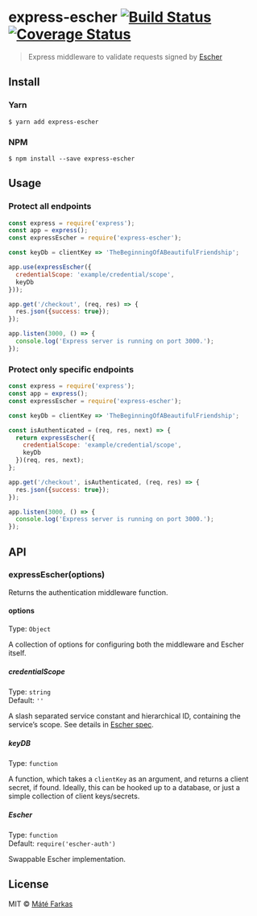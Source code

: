 # express-escher [![Build Status](https://travis-ci.org/wolfika/express-escher.svg?branch=master)](https://travis-ci.org/wolfika/express-escher) [![Coverage Status](https://coveralls.io/repos/github/wolfika/express-escher/badge.svg?branch=master)](https://coveralls.io/github/wolfika/express-escher?branch=master)

> Express middleware to validate requests signed by [Escher](https://escherauth.io/)

## Install

### Yarn

```
$ yarn add express-escher
```

### NPM

```
$ npm install --save express-escher
```

## Usage

### Protect all endpoints

```javascript
const express = require('express');
const app = express();
const expressEscher = require('express-escher');

const keyDb = clientKey => 'TheBeginningOfABeautifulFriendship';

app.use(expressEscher({
  credentialScope: 'example/credential/scope',
  keyDb
}));

app.get('/checkout', (req, res) => {
  res.json({success: true});
});

app.listen(3000, () => {
  console.log('Express server is running on port 3000.');
});
```

### Protect only specific endpoints

```javascript
const express = require('express');
const app = express();
const expressEscher = require('express-escher');

const keyDb = clientKey => 'TheBeginningOfABeautifulFriendship';

const isAuthenticated = (req, res, next) => {
  return expressEscher({
    credentialScope: 'example/credential/scope',
    keyDb
  })(req, res, next);
};

app.get('/checkout', isAuthenticated, (req, res) => {
  res.json({success: true});
});

app.listen(3000, () => {
  console.log('Express server is running on port 3000.');
});

```

## API

### expressEscher(options)

Returns the authentication middleware function.

#### options

Type: `Object`

A collection of options for configuring both the middleware and Escher itself.

##### credentialScope

Type: `string`<br>
Default: `''`

A slash separated service constant and hierarchical ID, containing the service’s scope. See details in [Escher spec](https://escherauth.io/specification.html#date-and-credential-scope).

##### keyDB

Type: `function`

A function, which takes a `clientKey` as an argument, and returns a client
secret, if found. Ideally, this can be hooked up to a database, or just a
simple collection of client keys/secrets.

##### Escher

Type: `function`<br>
Default: `require('escher-auth')`

Swappable Escher implementation.


## License

MIT © [Máté Farkas](https://github.com/wolfika)
